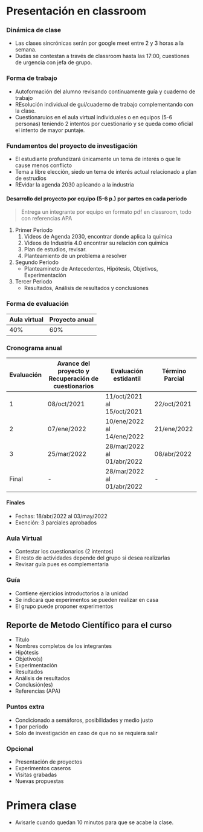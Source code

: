 # Presentación en classroom

### Dinámica de clase
- Las clases sincrónicas serán por google meet entre 2 y 3 horas a la semana.
-  Dudas se contestan a través de classroom hasta las 17:00, cuestiones de urgencia con jefa de grupo.

### Forma de trabajo
- Autoformación del alumno revisando continuamente guía y cuaderno de trabajo
- REsolución individual de guí/cuaderno de trabajo complementando con la clase.
- Cuestionaruios en el aula virtual individuales o en equipos (5-6 personas) teniendo 2 intentos por cuestionario y se queda como oficial el intento de mayor puntaje.

### Fundamentos del proyecto de investigación
- El estudiante profundizará únicamente un tema de interés o que le cause menos conflicto
- Tema a libre elección, siedo un tema de interés actual relacionado a plan de estrudios
- REvidar la agenda 2030 aplicando a la industria

#### Desarrollo del proyecto por equipo (5-6 p.) por partes en cada periodo
> Entrega un integrante por equipo en formato pdf en classroom, todo con referencias APA
1. Primer Periodo
	1. Videos de Agenda 2030, encontrar donde aplica la química
	2. Videos de Industria 4.0 encontrar su relación con química
	3. Plan de estudios, revisar.
	4. Planteamiento de un problema a resolver
2. Segundo Periodo
	- Planteamineto de Antecedentes, Hipótesis, Objetivos, Experimentación
3. Tercer Periodo
	- Resultados, Análisis de resultados y conclusiones

### Forma de evaluación

Aula virtual  | Proyecto anual
------------- | -------------
40%  	  | 	60%

### Cronograma anual
Evaluación | Avance del proyecto y Recuperación de cuestionarios | Evaluación estidantil | Término Parcial
---------- | --------------------------------------------------- | --------------------- | ---------------
1 | 08/oct/2021 | 11/oct/2021 al 15/oct/2021 | 22/oct/2021
2 | 07/ene/2022 | 10/ene/2022 al 14/ene/2022 | 21/ene/2022
3 | 25/mar/2022 | 28/mar/2022 al 01/abr/2022 | 08/abr/2022
Final | - | 28/mar/2022 al 01/abr/2022 | -

#### **Finales** 
- Fechas: 18/abr/2022 al 03/may/2022
- Exención: 3 parciales aprobados

### Aula Virtual
- Contestar los cuestionarios (2 intentos)
- El resto de actividades depende del grupo si desea realizarlas
- Revisar guía pues es complementaria

### Guía
- Contiene ejercicios introductorios a la unidad
- Se indicará que experimentos se pueden realizar en casa
- El grupo puede proponer experimentos

## Reporte de Metodo Científico para el curso
- Título
- Nombres completos de los integrantes
- Hipótesis
- Objetivo(s)
- Experimentación
- Resultados
- Análisis de resultados
- Conclusión(es)
- Referencias (APA)

### Puntos extra
- Condicionado a semáforos, posibilidades y medio justo
- 1 por periodo
- Solo de investigación en caso de que no se requiera salir

### Opcional
- Presentación de proyectos
- Experimentos caseros
- Visitas grabadas
- Nuevas propuestas

# Primera clase

- Avisarle cuando quedan 10 minutos para que se acabe la clase.